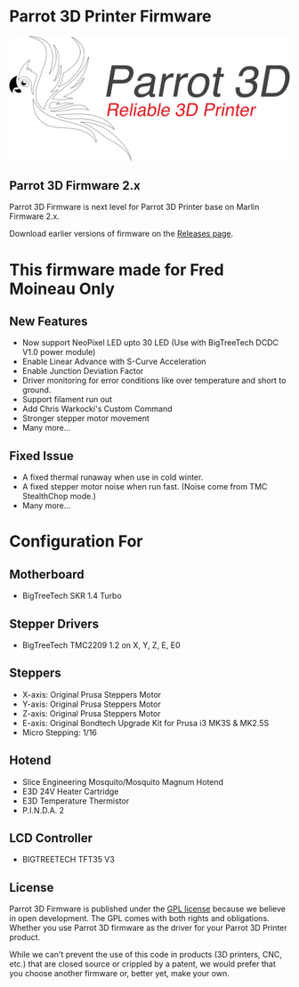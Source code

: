 # Parrot 3D Printer Firmware
![Parrot 3D Logo](https://github.com/narasak/parrot_3d/blob/master/img/parrot_3d_logo.svg?raw=true)

## Parrot 3D Firmware 2.x

Parrot 3D Firmware is next level for Parrot 3D Printer base on Marlin Firmware 2.x.

Download earlier versions of firmware on the [Releases page](https://github.com/narasak/parrot_3d_firmware/releases).

# This firmware made for Fred Moineau Only

## New Features
* Now support NeoPixel LED upto 30 LED (Use with BigTreeTech DCDC V1.0 power module)
* Enable Linear Advance with S-Curve Acceleration
* Enable Junction Deviation Factor
* Driver monitoring for error conditions like over temperature and short to ground.
* Support filament run out
* Add Chris Warkocki's Custom Command
* Stronger stepper motor movement
* Many more...

## Fixed Issue
* A fixed thermal runaway when use in cold winter.
* A fixed stepper motor noise when run fast. (Noise come from TMC StealthChop mode.)
* Many more...

# Configuration For

## Motherboard
* BigTreeTech SKR 1.4 Turbo

## Stepper Drivers
* BigTreeTech TMC2209 1.2 on X, Y, Z, E, E0

## Steppers
* X-axis: Original Prusa Steppers Motor 
* Y-axis: Original Prusa Steppers Motor
* Z-axis: Original Prusa Steppers Motor
* E-axis: Original Bondtech Upgrade Kit for Prusa i3 MK3S & MK2.5S
* Micro Stepping: 1/16

## Hotend
* Slice Engineering Mosquito/Mosquito Magnum Hotend
* E3D 24V Heater Cartridge
* E3D Temperature Thermistor
* P.I.N.D.A. 2

## LCD Controller
* BIGTREETECH TFT35 V3

## License

Parrot 3D Firmware is published under the [GPL license](/LICENSE) because we believe in open development. The GPL comes with both rights and obligations. Whether you use Parrot 3D firmware as the driver for your Parrot 3D Printer product.

While we can't prevent the use of this code in products (3D printers, CNC, etc.) that are closed source or crippled by a patent, we would prefer that you choose another firmware or, better yet, make your own.
